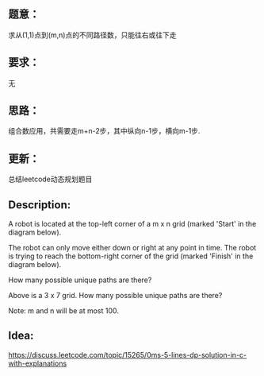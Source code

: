 ## 题意：
求从(1,1)点到(m,n)点的不同路径数，只能往右或往下走

## 要求：
无

## 思路：
组合数应用，共需要走m+n-2步，其中纵向n-1步，横向m-1步.

## 更新：
总结leetcode动态规划题目

## Description:
A robot is located at the top-left corner of a m x n grid (marked 'Start' in the diagram below).

The robot can only move either down or right at any point in time. The robot is trying to reach the bottom-right corner of the grid (marked 'Finish' in the diagram below).

How many possible unique paths are there?


Above is a 3 x 7 grid. How many possible unique paths are there?

Note: m and n will be at most 100.

## Idea:
https://discuss.leetcode.com/topic/15265/0ms-5-lines-dp-solution-in-c-with-explanations

